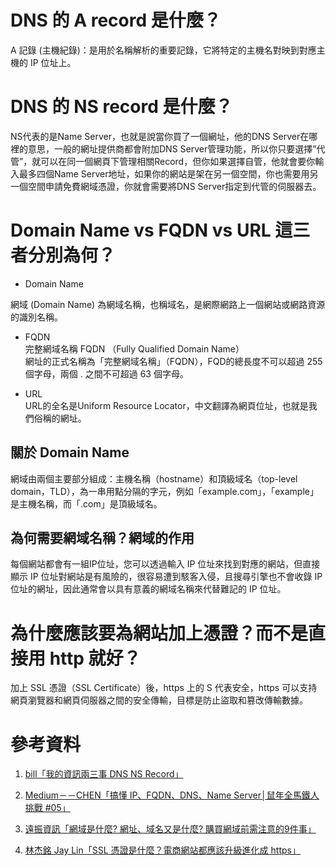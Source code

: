 # DNS 的 A record 是什麼？

A 記錄 (主機紀錄)：是用於名稱解析的重要記錄，它將特定的主機名對映到對應主機的 IP 位址上。

# DNS 的 NS record 是什麼？

NS代表的是Name Server，也就是說當你買了一個網址，他的DNS Server在哪裡的意思，一般的網址提供商都會附加DNS Server管理功能，所以你只要選擇”代管”，就可以在同一個網頁下管理相關Record，但你如果選擇自管，他就會要你輸入最多四個Name Server地址，如果你的網站是架在另一個空間，你也需要用另一個空間申請免費網域憑證，你就會需要將DNS Server指定到代管的伺服器去。<br>

# Domain Name vs FQDN vs URL 這三者分別為何？


- Domain Name<br>

網域 (Domain Name) 為網域名稱，也稱域名，是網際網路上一個網站或網路資源的識別名稱。<br>

- FQDN<br>
完整網域名稱 FQDN （Fully Qualified Domain Name）<br>
網址的正式名稱為「完整網域名稱」（FQDN），FQD的總長度不可以超過 255 個字母，兩個 . 之間不可超過 63 個字母。<br>

- URL <br>
URL的全名是Uniform Resource Locator，中文翻譯為網頁位址，也就是我們俗稱的網址。<br>

## 關於 Domain Name

網域由兩個主要部分組成：主機名稱（hostname）和頂級域名（top-level domain，TLD），為一串用點分隔的字元，例如「example.com」，「example」是主機名稱，而「.com」是頂級域名。<br>

## 為何需要網域名稱？網域的作用

每個網站都會有一組IP位址，您可以透過輸入 IP 位址來找到對應的網站，但直接顯示 IP 位址對網站是有風險的，很容易遭到駭客入侵，且搜尋引擎也不會收錄 IP 位址的網址，因此通常會以具有意義的網域名稱來代替難記的 IP 位址。<br>



# 為什麼應該要為網站加上憑證？而不是直接用 http 就好？

加上 SSL 憑證（SSL Certificate）後，https 上的 S 代表安全，https 可以支持網頁瀏覽器和網頁伺服器之間的安全傳輸，目標是防止盜取和篡改傳輸數據。<br>

# 參考資料

1. [bill「我的資訊兩三事 DNS NS Record」](https://www.hcm86.com/dns-ns-record)

2. [Medium－－CHEN「搞懂 IP、FQDN、DNS、Name Server│鼠年全馬鐵人挑戰 #05」](https://its-okay.medium.com/%E6%90%9E%E6%87%82-ip-fqdn-dns-name-server-%E9%BC%A0%E5%B9%B4%E5%85%A8%E9%A6%AC%E9%90%B5%E4%BA%BA%E6%8C%91%E6%88%B0-05-aa60f45496fb)

3. [遠振資訊「網域是什麼? 網址、域名又是什麼? 購買網域前需注意的9件事」](https://host.com.tw/%E7%B6%B2%E5%9F%9F)

4. [林杰銘 Jay Lin「SSL 憑證是什麼？電商網站都應該升級進化成 https」](https://imjaylin.com/ssl/)
